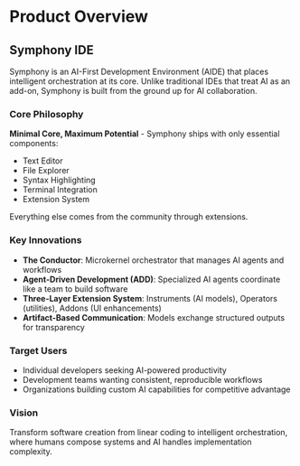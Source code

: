 # Product Overview

## Symphony IDE

Symphony is an AI-First Development Environment (AIDE) that places intelligent orchestration at its core. Unlike traditional IDEs that treat AI as an add-on, Symphony is built from the ground up for AI collaboration.

### Core Philosophy

**Minimal Core, Maximum Potential** - Symphony ships with only essential components:
- Text Editor
- File Explorer  
- Syntax Highlighting
- Terminal Integration
- Extension System

Everything else comes from the community through extensions.

### Key Innovations

- **The Conductor**: Microkernel orchestrator that manages AI agents and workflows
- **Agent-Driven Development (ADD)**: Specialized AI agents coordinate like a team to build software
- **Three-Layer Extension System**: Instruments (AI models), Operators (utilities), Addons (UI enhancements)
- **Artifact-Based Communication**: Models exchange structured outputs for transparency

### Target Users

- Individual developers seeking AI-powered productivity
- Development teams wanting consistent, reproducible workflows  
- Organizations building custom AI capabilities for competitive advantage

### Vision

Transform software creation from linear coding to intelligent orchestration, where humans compose systems and AI handles implementation complexity.